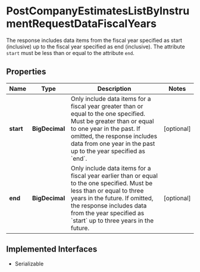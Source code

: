 

# PostCompanyEstimatesListByInstrumentRequestDataFiscalYears

The response includes data items from the fiscal year specified as start (inclusive) up to the fiscal year specified as end (inclusive). The attribute `start` must be less than or equal to the attribute `end`.

## Properties

Name | Type | Description | Notes
------------ | ------------- | ------------- | -------------
**start** | **BigDecimal** | Only include data items for a fiscal year greater than or equal to the one specified. Must be greater than or equal to one year in the past. If omitted, the response includes data from one year in the past up to the year specified as &#x60;end&#x60;. |  [optional]
**end** | **BigDecimal** | Only include data items for a fiscal year earlier than or equal to the one specified. Must be less than or equal to three years in the future. If omitted, the response includes data from the year specified as &#x60;start&#x60; up to three years in the future. |  [optional]


## Implemented Interfaces

* Serializable


